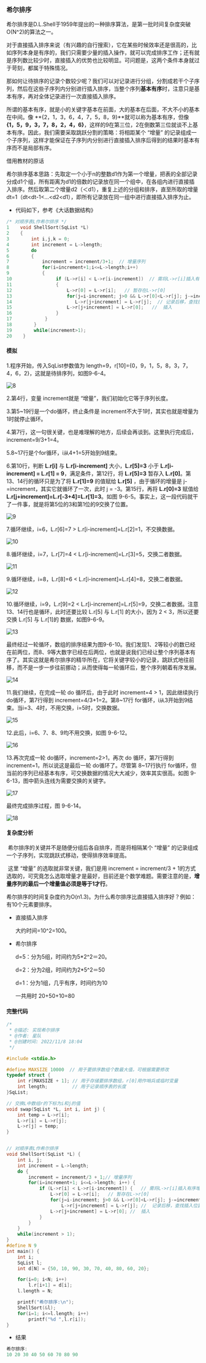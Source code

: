 ###  希尔排序

​		希尔排序是D.L.Shell于1959年提出的一种排序算法，是第一批时间复杂度突破O(N^2)的算法之一。

​		对于直接插入排序来说（有兴趣的自行搜索），它在某些时候效率还是很高的，比如序列本身是有序的，我们只需要少量的插入操作，就可以完成排序工作；还有就是序列数比较少时，直接插入的优势也比较明显。可问题是，这两个条件本身就过于苛刻，都属于特殊情况。

​		那如何让待排序的记录个数较少呢？我们可以对记录进行分组，分割成若干个子序列，然后在这些子序列内分别进行插入排序，当整个序列**基本有序**时，注意只是基本有序，再对全体记录进行一次直接插入排序。

​		所谓的基本有序，就是小的关键字基本在前面，大的基本在后面，不大不小的基本在中间。像 **{2，1，3，6，4，7，5，8，9}**就可以称为基本有序，但像 **{1，5，9，3，7，8，2，4，6}**，这样的9在第三位，2在倒数第三位就谈不上基本有序。因此，我们需要采取跳跃分割的策略：将相距某个 “增量” 的记录组成一个子序列，这样才能保证在子序列内分别进行直接插入排序后得到的结果时基本有序而不是局部有序。



借用教材的原话

​		希尔排序基本思路：先取定一个小于n的整数d1作为第一个增量，把表的全部记录分成d1个组，所有距离为d1的倍数的记录放在同一个组中，在各组内进行直接插入排序。
​		然后取第二个增量d2（＜d1），重复上述的分组和排序，直至所取的增量dt=1（dt<dt-1<…<d2<d1），即所有记录放在同一组中进行直接插入排序为止。



- 代码如下，参考《大话数据结构》

```c
/* 对顺序表L作希尔排序 */
1    void ShellSort(SqList *L)
2    {
3        int i,j,k = 0;
4        int increment = L->length;
5        do
6        {
7            increment = increment/3+1;  // 增量序列
8            for(i=increment+1;i<=L->length;i++)
9            {
10                if (L->r[i] < L->r[i-increment])  // 需将L->r[i]插入有序增量子表
11                { 
12                    L->r[0] = L->r[i];   // 暂存在L->r[0]
13                    for(j=i-increment; j>0 && L->r[0]<L->r[j]; j-=increment)
14                       L->r[j+increment] = L->r[j];  // 记录后移，查找插入位置
15                    L->r[j+increment] = L->r[0];   //  插入
16                }
17            }
18        }
19        while(increment>1);
20    }
```



#### 模拟

1.程序开始，传入SqList参数值为 length=9，r[10]={0，9，1，5，8，3，7，4，6，2}，这就是待排序列，如图9-6-4。

![8](https://github.com/kyrian330/Data-Structure-Algorithm/blob/main/%E7%AE%97%E6%B3%95/%E6%8E%92%E5%BA%8F/img/%E6%8E%92%E5%BA%8F/8.png)


2.第4行，变量 increment就是 “增量”，我们初始化它等于序列长度。



3.第5~19行是一个do循环，终止条件是 increment不大于1时，其实也就是增量为1时就停止循环。



4.第7行，这一句很关键，也是难理解的地方，后续会再谈到。这里执行完成后，increment=9/3+1=4。



5.8~17行是个for循环，i从4+1=5开始到9结束。



6.第10行，判断  **L.r[i]**  与  **L.r[i-increment]**  大小，**L.r[5]=3**  小于  **L.r[i-increment] = L.r[1] = 9**，满足条件，第12行，将  **L.r[5]=3**  暂存入  **L.r[0]**。第13、14行的循环只是为了将  **L.r[1]=9**  的值赋给 **L.r[5]** ，由于循环的增量是 j-=increment，其实它就循环了一次，此时 j = -3。第15行，再将 **L.r[0]=3** 赋值给 **L.r[j+increment]=L.r[-3+4]=L.r[1]=3**。如图 9-6-5。事实上，这一段代码就干了一件事，就是将第5位的3和第1位的9交换了位置。

![9](https://github.com/kyrian330/Data-Structure-Algorithm/blob/main/%E7%AE%97%E6%B3%95/%E6%8E%92%E5%BA%8F/img/%E6%8E%92%E5%BA%8F/9.png)



7.循环继续，i=6，L.r[6]=7  >  L.r[i-increment]=L.r[2]=1，不交换数据。

![10](https://github.com/kyrian330/Data-Structure-Algorithm/blob/main/%E7%AE%97%E6%B3%95/%E6%8E%92%E5%BA%8F/img/%E6%8E%92%E5%BA%8F/10.png)



8.循环继续，i=7，L.r[7]=4  <  L.r[i-increment]=L.r[3]=5，交换二者数据。

![11](https://github.com/kyrian330/Data-Structure-Algorithm/blob/main/%E7%AE%97%E6%B3%95/%E6%8E%92%E5%BA%8F/img/%E6%8E%92%E5%BA%8F/11.png)



9.循环继续，i=8，L.r[8]=6  <  L.r[i-increment]=L.r[4]=8，交换二者数据。

![12](https://github.com/kyrian330/Data-Structure-Algorithm/blob/main/%E7%AE%97%E6%B3%95/%E6%8E%92%E5%BA%8F/img/%E6%8E%92%E5%BA%8F/12.png)



10.循环继续，i=9，L.r[9]=2  < L.r[i-increment]=L.r[5]=9，交换二者数据。注意13、14行也是循环，此时还要比较 L.r[5] 与 L.r[1] 的大小，因为 2 < 3，所以还要交换 L.r[5] 与 L.r[1]的 数据，如图9-6-9。

![13](https://github.com/kyrian330/Data-Structure-Algorithm/blob/main/%E7%AE%97%E6%B3%95/%E6%8E%92%E5%BA%8F/img/%E6%8E%92%E5%BA%8F/13.png)



​		最终经过一轮循环，数组的排序结果为图9-6-10。我们发现1、2等较小的数已经在前两位，而8、9等大数字已经在后两位，也就是说我们已经让整个序列基本有序了。其实这就是希尔排序的精华所在，它将关键字较小的记录，跳跃式地往前移，而不是一步一步往前挪动；从而使得每一轮循环后，整个序列朝着有序发展。

![14](https://github.com/kyrian330/Data-Structure-Algorithm/blob/main/%E7%AE%97%E6%B3%95/%E6%8E%92%E5%BA%8F/img/%E6%8E%92%E5%BA%8F/14.png)



11.我们继续，在完成一轮 do 循环后，由于此时 increment=4 > 1，因此继续执行 do循环，第7行得到 increment=4/3+1=2。第8~17行 for循环，i从3开始到9结束。当i=3、4时，不用交换，i=5时，交换数据。

![15](https://github.com/kyrian330/Data-Structure-Algorithm/blob/main/%E7%AE%97%E6%B3%95/%E6%8E%92%E5%BA%8F/img/%E6%8E%92%E5%BA%8F/15.png)



12.此后，i=6、7、8、9均不用交换，如图 9-6-12。

![16](https://github.com/kyrian330/Data-Structure-Algorithm/blob/main/%E7%AE%97%E6%B3%95/%E6%8E%92%E5%BA%8F/img/%E6%8E%92%E5%BA%8F/16.png)



13.再次完成一轮 do循环，increment=2>1，再次 do 循环，第7行得到 increment=1，所以说这是最后一轮 do循环了。尽管第 8~17行执行 for循环，但当前的序列已经基本有序，可交换数据的情况大大减少，效率其实很高。如图 9-6-13，图中箭头连线为需要交换的关键字。

![17](https://github.com/kyrian330/Data-Structure-Algorithm/blob/main/%E7%AE%97%E6%B3%95/%E6%8E%92%E5%BA%8F/img/%E6%8E%92%E5%BA%8F/17.png)



最终完成排序过程，图 9-6-14。

![18](https://github.com/kyrian330/Data-Structure-Algorithm/blob/main/%E7%AE%97%E6%B3%95/%E6%8E%92%E5%BA%8F/img/%E6%8E%92%E5%BA%8F/18.png)



#### 复杂度分析

​		希尔排序的关键并不是随便分组后各自排序，而是将相隔某个 “增量” 的记录组成一个子序列，实现跳跃式移动，使得排序效率提高。

​		这里 “增量” 的选取就非常关键，我们是用 increment = increment/3 + 1的方式选取的，可究竟怎么选取增量才是最好，目前还是个数学难题。需要注意的是，**增量序列的最后一个增量值必须是等于1才行**。



希尔排序的时间复杂度约为O(n1.3)。为什么希尔排序比直接插入排序好？例如：有10个元素要排序。

- 直接插入排序

  大约时间=10^2=100。

- 希尔排序

  d=5：分为5组，时间约为5*2^2＝20。

  d=2：分为2组，时间约为2*5^2＝50

  d=1：分为1组，几乎有序，时间约为10

  一共用时 20+50+10=80



#### 完整代码

```c
/*
 * @描述: 实现希尔排序
 * @作者: 星队
 * @创建时间: 2022/11/8 18:04
 */

#include <stdio.h>

#define MAXSIZE 10000  // 用于要排序数组个数最大值，可根据需要修改 
typedef struct {
    int r[MAXSIZE + 1];	// 用于存储要排序数组，r[0]用作哨兵或临时变量 
    int length;			// 用于记录顺序表的长度 
}SqList;

// 交换L中数组r的下标为i和j的值 
void swap(SqList *L, int i, int j) {
    int temp = L->r[i];
    L->r[i] = L->r[j];
    L->r[j] = temp;
}


// 对顺序表L作希尔排序 
void ShellSort(SqList *L) {
    int i, j;
    int increment = L->length;
    do {
        increment = increment/3 + 1;// 增量序列
        for(i=increment+1; i<=L->length; i++) {
            if (L->r[i] < L->r[i-increment]) {   // 需将L->r[i]插入有序增量子表
                L->r[0] = L->r[i];   // 暂存在L->r[0]
                for(j=i-increment; j>0 && L->r[0]<L->r[j]; j-=increment)
                    L->r[j+increment] = L->r[j]; //  记录后移，查找插入位置
                L->r[j+increment] = L->r[0]; //  插入
            }
        }
    }
    while(increment > 1);
}
#define N 9
int main() {
    int i;
    SqList l;
    int d[N] = {50, 10, 90, 30, 70, 40, 80, 60, 20};

    for(i=0; i<N; i++)
        l.r[i+1] = d[i];
    l.length = N;

    printf("希尔排序:\n");
    ShellSort(&l);
    for(i=1; i<=l.length; i++)
        printf("%d ",l.r[i]);
}
```



- 结果

```c
希尔排序:
10 20 30 40 50 60 70 80 90
```

